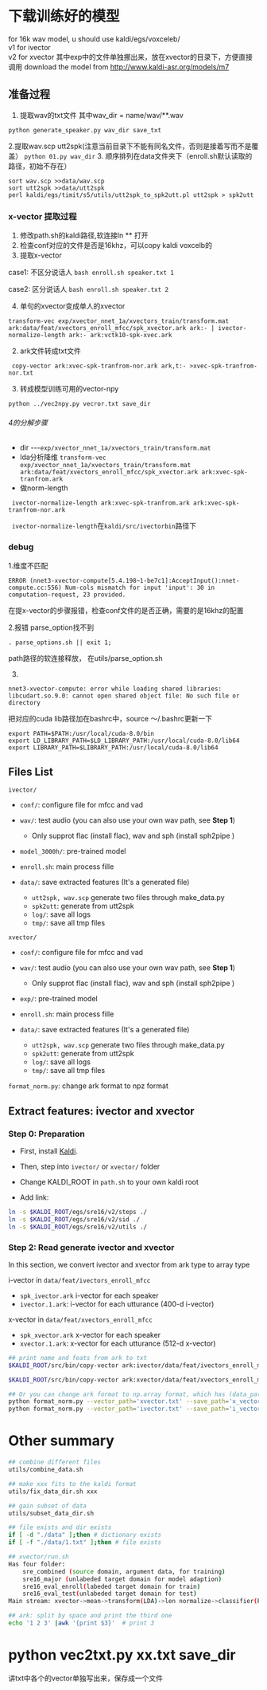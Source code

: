 # 下载训练好的模型
for 16k wav model, u should use kaldi/egs/voxceleb/ \
v1 for ivector\
v2 for xvector 其中exp中的文件单独挪出来，放在xvector的目录下，方便直接调用
download the model from http://www.kaldi-asr.org/models/m7

## 准备过程
1. 提取wav的txt文件  其中wav_dir = name/wav/**.wav
```
python generate_speaker.py wav_dir save_txt
```
2.提取wav.scp utt2spk(注意当前目录下不能有同名文件，否则是接着写而不是覆盖）
`python 01.py wav_dir`
3. 顺序排列在data文件夹下（enroll.sh默认读取的路径，初始不存在）
```
sort wav.scp >>data/wav.scp
sort utt2spk >>data/utt2spk
perl kaldi/egs/timit/s5/utils/utt2spk_to_spk2utt.pl utt2spk > spk2utt
```

### x-vector 提取过程
1. 修改path.sh的kaldi路径,软连接ln ** 打开
2. 检查conf对应的文件是否是16khz，可以copy kaldi voxcelb的
3. 提取x-vector

case1: 不区分说话人
`bash enroll.sh speaker.txt 1`

case2: 区分说话人
`bash enroll.sh speaker.txt 2`

4. 单句的xvector变成单人的xvector

```
transform-vec exp/xvector_nnet_1a/xvectors_train/transform.mat ark:data/feat/xvectors_enroll_mfcc/spk_xvector.ark ark:- | ivector-normalize-length ark:- ark:vctk10-spk-xvec.ark
```
2. ark文件转成txt文件
```
 copy-vector ark:xvec-spk-tranfrom-nor.ark ark,t:- >xvec-spk-tranfrom-nor.txt
```
 3. 转成模型训练可用的vector-npy
 ```
python ../vec2npy.py vecror.txt save_dir
 ```

###### 4的分解步骤


 - dir ---`exp/xvector_nnet_1a/xvectors_train/transform.mat`
 - lda分析降维
 `transform-vec exp/xvector_nnet_1a/xvectors_train/transform.mat ark:data/feat/xvectors_enroll_mfcc/spk_xvector.ark ark:xvec-spk-tranfrom.ark`
 - 做norm-length
```
 ivector-normalize-length ark:xvec-spk-tranfrom.ark ark:xvec-spk-tranfrom-nor.ark
```

` ivector-normalize-length`在`kaldi/src/ivectorbin`路径下



### debug

1.维度不匹配

```
ERROR (nnet3-xvector-compute[5.4.198~1-be7c1]:AcceptInput():nnet-compute.cc:556) Num-cols mismatch for input 'input': 30 in computation-request, 23 provided.
```
在提x-vector的步骤报错，检查conf文件的是否正确，需要的是16khz的配置

2.报错 parse_option找不到

```
. parse_options.sh || exit 1;
```
path路径的软连接释放， 在utils/parse_option.sh

3. 
`nnet3-xvector-compute: error while loading shared libraries: libcudart.so.9.0: cannot open shared object file: No such file or directory`

把对应的cuda lib路径加在bashrc中，source ～/.bashrc更新一下
```
export PATH=$PATH:/usr/local/cuda-8.0/bin
export LD_LIBRARY_PATH=$LD_LIBRARY_PATH:/usr/local/cuda-8.0/lib64
export LIBRARY_PATH=$LIBRARY_PATH:/usr/local/cuda-8.0/lib64
```


## Files List

 `ivector/`
  - `conf/`: configure file for mfcc and vad
  - `wav/`: test audio  (you can also use your own wav path, see **Step 1**)
    - Only supprot flac (install flac), wav and sph (install sph2pipe )
  - `model_3000h/`: pre-trained model
  - `enroll.sh`: main process fille


  - `data/`: save extracted features (It's a generated file)
    - `utt2spk, wav.scp` generate two files through make_data.py
    - `spk2utt`: generate from utt2spk
    - `log/`: save all logs
    - `tmp/`: save all tmp files


`xvector/`

- `conf/`: configure file for mfcc and vad
- `wav/`: test audio  (you can also use your own wav path, see **Step 1**)
  - Only supprot flac (install flac), wav and sph (install sph2pipe )
- `exp/`: pre-trained model
- `enroll.sh`: main process fille


- `data/`: save extracted features (It's a generated file)
  - `utt2spk, wav.scp` generate two files through make_data.py
  - `spk2utt`: generate from utt2spk
  - `log/`: save all logs
  - `tmp/`: save all tmp files

`format_norm.py`: change ark format to npz format

## Extract features: ivector and xvector

### Step 0: Preparation

- First, install [Kaldi](https://github.com/kaldi-asr/kaldi). 
- Then, step into `ivector/` or `xvector/` folder


- Change KALDI_ROOT in `path.sh` to your own kaldi root
- Add link:

```sh
ln -s $KALDI_ROOT/egs/sre16/v2/steps ./
ln -s $KALDI_ROOT/egs/sre16/v2/sid ./
ln -s $KALDI_ROOT/egs/sre16/v2/utils ./
```



### Step 2: Read generate ivector and xvector

In this section, we convert ivector and xvector from ark type to array type

i-vector in `data/feat/ivectors_enroll_mfcc`

- `spk_ivector.ark` i-vector for each speaker
- `ivector.1.ark`: i-vector for each utturance (400-d i-vector)

x-vector in `data/feat/xvectors_enroll_mfcc`

- `spk_xvector.ark` x-vector for each speaker
- `xvector.1.ark`: x-vector for each utturance (512-d x-vector)

```sh
## print name and feats from ark to txt
$KALDI_ROOT/src/bin/copy-vector ark:ivector/data/feat/ivectors_enroll_mfcc/ivector.1.ark ark,t:- >ivector.txt

$KALDI_ROOT/src/bin/copy-vector ark:xvector/data/feat/xvectors_enroll_mfcc/xvector.1.ark ark,t:- >xvector.txt

## Or you can change ark format to np.array format, which has (data_path ['pic_path'], ivector or xvector)
python format_norm.py --vector_path='xvector.txt' --save_path='x_vector.npz'
python format_norm.py --vector_path='ivector.txt' --save_path='i_vector.npz'
```

# Other summary

```sh
## combine different files
utils/combine_data.sh

## make xxx fits to the kaldi format
utils/fix_data_dir.sh xxx

## gain subset of data
utils/subset_data_dir.sh

## file exists and dir exists
if [ -d "./data" ];then # dictionary exists
if [ -f "./data/1.txt" ];then # file exists

## xvector/run.sh
Has four folder: 
	sre_combined (source domain, argument data, for training)
	sre16_major (unlabeded target domain for model adaption)
	sre16_eval_enroll(labeded target domain for train)
	sre16_eval_test(unlabeded target domain for test)
Main stream: xvector->mean->transform(LDA)->len normalize->classifier(PLDA/adapt-PLDA)

## ark: split by space and print the third one
echo '1 2 3' |awk '{print $3}'  # print 3
```

# python vec2txt.py xx.txt save_dir
讲txt中各个的vector单独写出来，保存成一个文件

